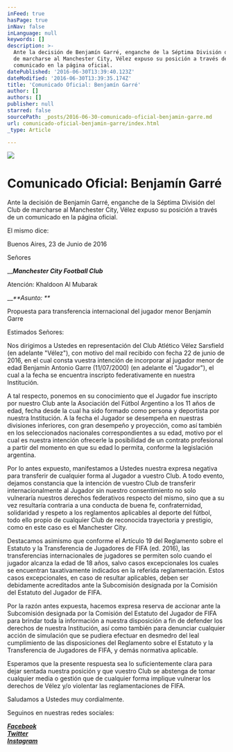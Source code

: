 ```yaml
---
inFeed: true
hasPage: true
inNav: false
inLanguage: null
keywords: []
description: >-
  Ante la decisión de Benjamín Garré, enganche de la Séptima División del Club
  de marcharse al Manchester City, Vélez expuso su posición a través de un
  comunicado en la página oficial.
datePublished: '2016-06-30T13:39:40.123Z'
dateModified: '2016-06-30T13:39:35.174Z'
title: 'Comunicado Oficial: Benjamín Garré'
author: []
authors: []
publisher: null
starred: false
sourcePath: _posts/2016-06-30-comunicado-oficial-benjamin-garre.md
url: comunicado-oficial-benjamin-garre/index.html
_type: Article

---
```

![](https://the-grid-user-content.s3-us-west-2.amazonaws.com/bc7cbc7c-e341-4bf9-a885-ec82bd06ab85.jpg)

# Comunicado Oficial: Benjamín Garré

Ante la decisión de Benjamín Garré, enganche de la Séptima División del Club de marcharse al Manchester City, Vélez expuso su posición a través de un comunicado en la página oficial.

El mismo dice:

Buenos Aires, 23 de Junio de 2016  

Señores

_____**Manchester City Football Club**___

Atención: Khaldoon Al Mubarak

___**Asunto: **_

Propuesta para transferencia internacional del jugador menor Benjamín Garre

Estimados Señores:

Nos dirigimos a Ustedes en representación del Club Atlético Vélez Sarsfield (en adelante "Vélez"), con motivo del mail recibido con fecha 22 de junio de 2016, en el cual consta vuestra intención de incorporar al jugador menor de edad Benjamín Antonio Garre (11/07/2000) (en adelante el "Jugador"), el cual a la fecha se encuentra inscripto federativamente en nuestra Institución.

A tal respecto, ponemos en su conocimiento que el Jugador fue inscripto por nuestro Club ante la Asociación del Fútbol Argentino a los 11 años de edad, fecha desde la cual ha sido formado como persona y deportista por nuestra Institución. A la fecha el Jugador se desempeña en nuestras divisiones inferiores, con gran desempeño y proyección, como así también en los seleccionados nacionales correspondientes a su edad, motivo por el cual es nuestra intención ofrecerle la posibilidad de un contrato profesional a partir del momento en que su edad lo permita, conforme la legislación argentina.

Por lo antes expuesto, manifestamos a Ustedes nuestra expresa negativa para transferir de cualquier forma al Jugador a vuestro Club. A todo evento, dejamos constancia que la intención de vuestro Club de transferir internacionalmente al Jugador sin nuestro consentimiento no solo vulneraría nuestros derechos federativos respecto del mismo, sino que a su vez resultaría contraria a una conducta de buena fe, confraternidad, solidaridad y respeto a los reglamentos aplicables al deporte del fútbol, todo ello propio de cualquier Club de reconocida trayectoria y prestigio, como en este caso es el Manchester City.

Destacamos asimismo que conforme el Artículo 19 del Reglamento sobre el Estatuto y la Transferencia de Jugadores de FIFA (ed. 2016), las transferencias internacionales de jugadores se permiten solo cuando el jugador alcanza la edad de 18 años, salvo casos excepcionales los cuales se encuentran taxativamente indicados en la referida reglamentación. Estos casos excepcionales, en caso de resultar aplicables, deben ser debidamente acreditados ante la Subcomisión designada por la Comisión del Estatuto del Jugador de FIFA.

Por la razón antes expuesta, hacemos expresa reserva de accionar ante la Subcomisión designada por la Comisión del Estatuto del Jugador de FIFA para brindar toda la información a nuestra disposición a fin de defender los derechos de nuestra Institución, así como también para denunciar cualquier acción de simulación que se pudiera efectuar en desmedro del leal cumplimiento de las disposiciones del Reglamento sobre el Estatuto y la Transferencia de Jugadores de FIFA, y demás normativa aplicable.

Esperamos que la presente respuesta sea lo suficientemente clara para dejar sentada nuestra posición y que vuestro Club se abstenga de tomar cualquier media o gestión que de cualquier forma implique vulnerar los derechos de Vélez y/o violentar las reglamentaciones de FIFA.

Saludamos a Ustedes muy cordialmente.

Seguinos en nuestras redes sociales:

_**[Facebook][0]**_  
_**[Twitter][1]**_  
_**[Instagram][2]**_

[0]: https://www.facebook.com/pasionfortineraoficial/
[1]: https://twitter.com/PasionFortinera
[2]: https://www.instagram.com/pasionfortinera/